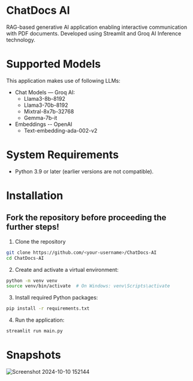 # ChatDocs AI
RAG-based generative AI application enabling interactive communication with PDF documents. Developed using Streamlit and Groq AI Inference technology.

# Supported Models
This application makes use of following LLMs:
  - Chat Models — Groq AI:
      - Llama3-8b-8192
      - Llama3-70b-8192
      - Mixtral-8x7b-32768
      - Gemma-7b-it
  - Embeddings -- OpenAI
      - Text-embedding-ada-002-v2
    
# System Requirements
- Python 3.9 or later (earlier versions are not compatible).

# Installation

## Fork the repository before proceeding the further steps!

1. Clone the repository
```bash
git clone https://github.com/<your-username>/ChatDocs-AI
cd ChatDocs-AI
```
2. Create and activate a virtual environment:
```bash
python -m venv venv
source venv/bin/activate  # On Windows: venv\Scripts\activate
```
3. Install required Python packages:
```bash
pip install -r requirements.txt
```

4. Run the application:
```bash
streamlit run main.py
```

# Snapshots
![Screenshot 2024-10-10 152144](https://github.com/user-attachments/assets/d4711798-e39c-4915-8310-90f75de6f3ef)
